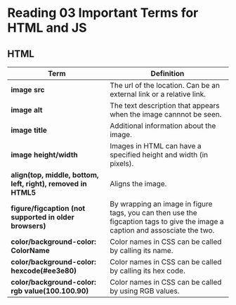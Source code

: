 # Reading 03 Important Terms for HTML and JS

## HTML
| Term   | Definition  |
|---|---|
| **image src**  |  The url of the location. Can be an external link or a relative link.  |
| **image alt**  |  The text description that appears when the image cannnot be seen.  |
| **image title**  |  Additional information about the image. |
| **image height/width**  |  Images in HTML can have a specified height and width (in pixels). |
| **align(top, middle, bottom, left, right), removed in HTML5**  |  Aligns the image. |
| **figure/figcaption (not supported in older browsers)**  |  By wrapping an image in figure tags, you can then use the figcaption tags to give the image a caption and assosciate the two. |
| **color/background-color: ColorName**  |  Color names in CSS can be called by calling its name. |
| **color/background-color: hexcode(#ee3e80)**  |  Color names in CSS can be called by calling its hex code. |
| **color/background-color: rgb value(100.100.90)**  |  Color names in CSS can be called by using RGB values. |







